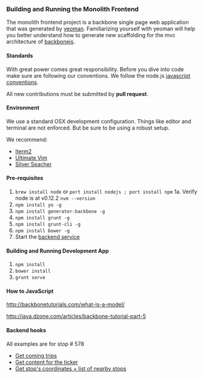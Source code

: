 ### Building and Running the Monolith Frontend
The monolith frontend project is a backbone single page web application that was generated by [yeoman](http://yeoman.io/). Familiarizing yourself with yeoman will help you better understand how to generate new scaffolding for the mvc architecture of [backbonejs](http://backbonejs.org/).

#### Standards
With great power comes great responsibility. Before you dive into code make sure are following our conventions. We follow the node.js [javascript conventions](https://github.com/felixge/node-style-guide).

All new contributions must be submitted by **pull request**.

#### Environment
We use a standard OSX development configuration. Things like editor and terminal are not enforced. But be sure to be using a robust setup.

We recommend:
* [Iterm2](http://iterm2.com/) 
* [Ultimate Vim](http://vim.spf13.com/)
* [Silver Seacher](https://github.com/rking/ag.vim)

#### Pre-requisites
1. `brew install node` or `port install nodejs ; port install npm`
1a. Verify node is at v0.12.2 `nvm --version`
2. `npm install yo -g`
3. `npm install generator-backbone -g`
4. `npm install grunt -g`
5. `npm install grunt-cli -g`
6. `npm install bower -g`
7. Start the [backend service](https://github.com/project-monolith/monolith-backend)

#### Building and Running Development App
1. `npm install`
2. `bower install`
3. `grunt serve`

#### How to JavaScript

http://backbonetutorials.com/what-is-a-model/

http://java.dzone.com/articles/backbone-tutorial-part-5

#### Backend hooks

All examples are for stop # 578

* [Get coming trips](http://localhost:4567/stops/1_578/trips)
* [Get content for the ticker](http://localhost:4567/stops/1_578/ticker)
* [Get stop's coordinates + list of nearby stops](http://localhost:4567/stops/1_578/vicinity)
